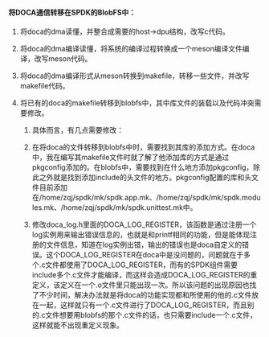 #### 将DOCA通信转移在SPDK的BlobFS中：

1. 将doca的dma读懂，并整合成需要的host->dpu结构，改写c代码。

2. 将doca的dma编译读懂，将系统的编译过程转换成一个meson编译文件编译，改写meson代码。

3. 将doca的dma编译形式从meson转换到makefile，转移一些文件，并改写makefile代码。

4. 将已有的doca的makefile转移到blobfs中，其中库文件的装载以及代码冲突需要修改。
   
   1. 具体而言，有几点需要修改：
   
   2. 在将doca的文件转移到blobfs中时，需要找到其库的添加方式。在doca中，我在编写其makefile文件时就了解了他添加库的方式是通过pkgconfig添加的。在blobfs中，需要找到在什么地方添加pkgconfig，除此之外就是找到添加include的头文件的地方。pkgconfig配置的库和头文件目前添加在/home/zqj/spdk/mk/spdk.app.mk、/home/zqj/spdk/mk/spdk.modules.mk、/home/zqj/spdk/mk/spdk.unittest.mk中。
   
   3. 修改doca_log.h里面的DOCA_LOG_REGISTER，该函数是通过注册一个log实例用来输出错误信息的，也就是和printf相同的功能，但是能体现注册的文件信息，知道在log实例出错，输出的错误也是doca自定义的错误。这个DOCA_LOG_REGISTER在doca中是没问题的，问题就在于多个.c文件都使用了DOCA_LOG_REGISTER，而有的SPDK组件需要include多个.c文件才能编译，而这样会造成DOCA_LOG_REGISTER的重定义，该定义在一个.o文件里只能出现一次。所以该问题的出现原因也找了不少时间，解决办法就是将doca的功能实现都和所使用的他的.c文件放在一起，这样就只有一个.c文件进行了DOCA_LOG_REGISTER，而且别的.c文件想要用blobfs的那个.c文件的话，也只需要include一个.c文件，这样就能不出现重定义现象。
